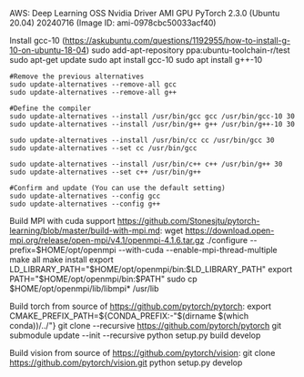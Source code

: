 AWS: Deep Learning OSS Nvidia Driver AMI GPU PyTorch 2.3.0 (Ubuntu 20.04) 20240716 (Image ID: ami-0978cbc50033acf40)

Install gcc-10 (https://askubuntu.com/questions/1192955/how-to-install-g-10-on-ubuntu-18-04)
    <!-- ln -s /usr/bin/gcc-10 /usr/bin/gcc -->
    sudo add-apt-repository ppa:ubuntu-toolchain-r/test
    sudo apt-get update
    sudo apt install gcc-10
    sudo apt install g++-10

    #Remove the previous alternatives
    sudo update-alternatives --remove-all gcc
    sudo update-alternatives --remove-all g++

    #Define the compiler
    sudo update-alternatives --install /usr/bin/gcc gcc /usr/bin/gcc-10 30
    sudo update-alternatives --install /usr/bin/g++ g++ /usr/bin/g++-10 30

    sudo update-alternatives --install /usr/bin/cc cc /usr/bin/gcc 30
    sudo update-alternatives --set cc /usr/bin/gcc

    sudo update-alternatives --install /usr/bin/c++ c++ /usr/bin/g++ 30
    sudo update-alternatives --set c++ /usr/bin/g++

    #Confirm and update (You can use the default setting)
    sudo update-alternatives --config gcc
    sudo update-alternatives --config g++

Build MPI with cuda support https://github.com/Stonesjtu/pytorch-learning/blob/master/build-with-mpi.md: 
    wget https://download.open-mpi.org/release/open-mpi/v4.1/openmpi-4.1.6.tar.gz
    ./configure --prefix=$HOME/opt/openmpi --with-cuda --enable-mpi-thread-multiple 
    make all
    make install
    export LD_LIBRARY_PATH="$HOME/opt/openmpi/bin:$LD_LIBRARY_PATH"
    export PATH="$HOME/opt/openmpi/bin:$PATH"
    sudo cp $HOME/opt/openmpi/lib/libmpi* /usr/lib

Build torch from source of https://github.com/pytorch/pytorch:
    export CMAKE_PREFIX_PATH=${CONDA_PREFIX:-"$(dirname $(which conda))/../"}
    git clone --recursive https://github.com/pytorch/pytorch
    git submodule update --init --recursive
    python setup.py build develop

Build vision from source of https://github.com/pytorch/vision:
    git clone https://github.com/pytorch/vision.git
    python setup.py develop
    
